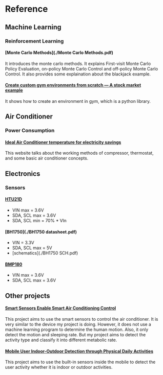 # Reference

## Machine Learning
### Reinforcement Learning
#### [Monte Carlo Methods](./Monte Carlo Methods.pdf)
It introduces the monte carlo methods. It explains First-visit Monte Carlo Policy Evaluation, on-policy Monte Carlo Control and off-policy Monte Carlo Control. It also provides some explaination about the blackjack example.

#### [Create custom gym environments from scratch — A stock market example](https://towardsdatascience.com/creating-a-custom-openai-gym-environment-for-stock-trading-be532be3910e)
It shows how to create an environment in gym, which is a python library.

## Air Conditioner
### Power Consumption
#### [Ideal Air Conditioner temperature for electricity savings](https://www.bijlibachao.com/air-conditioners/ideal-air-conditioner-temperature-for-electricity-saving.html)
This website talks about the working methods of compressor, thermostat, and some basic air conditioner concepts.

## Electronics
### Sensors
#### [HTU21D](./HTU21D_datasheet.pdf)
- VIN max = 3.6V
- SDA, SCL max = 3.6V
- SDA, SCL min = 70% * VIn

#### [BH1750](./BH1750 datasheet.pdf)
- VIN = 3.3V
- SDA, SCL max = 5V
- [schematics](./BH1750 SCH.pdf)

#### [BMP180](./BMP180_datasheet.pdf)
- VIN max = 3.6V
- SDA, SCL max = 3.6V


## Other projects
#### [Smart Sensors Enable Smart Air Conditioning Control](./sensors-14-11179.pdf)
This project aims to use the smart sensors to control the air conditioner. It is very similar to the device my project is doing. However, it does not use a machine learning program to determine the human motion. Also, it only detect the motion and sleeping rate. But my project aims to detect the activity type and classify it into different metabolic rate.

#### [Mobile User Indoor-Outdoor Detection through Physical Daily Activities](https://www.ncbi.nlm.nih.gov/pmc/articles/PMC6387420/)
This project aims to use the built-in sensors inside the mobile to detect the user activity whether it is indoor or outdoor activities.

